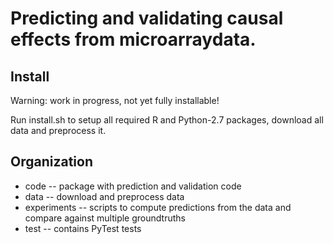 # Predicting and validating causal effects from microarraydata.

## Install
Warning: work in progress, not yet fully installable!

Run install.sh to setup all required R and Python-2.7 packages, download all data and preprocess it.

## Organization
* code -- package with prediction and validation code
* data -- download and preprocess data
* experiments -- scripts to compute predictions from the data and compare against multiple groundtruths
* test -- contains PyTest tests